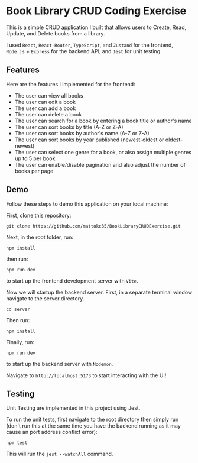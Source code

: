 # Book Library CRUD Coding Exercise

This is a simple CRUD application I built that allows users to Create, Read, Update, and Delete books from a library.

I used `React`, `React-Router`, `TypeScript`, and `Zustand` for the frontend, `Node.js` + `Express` for the backend API, and `Jest` for unit testing.

## Features

Here are the features I implemented for the frontend:

- The user can view all books
- The user can edit a book
- The user can add a book
- The user can delete a book
- The user can search for a book by entering a book title or author's name
- The user can sort books by title (A-Z or Z-A)
- The user can sort books by author's name (A-Z or Z-A)
- The user can sort books by year published (newest-oldest or oldest-newest)
- The user can select one genre for a book, or also assign multiple genres up to 5 per book
- The user can enable/disable pagination and also adjust the number of books per page

## Demo

Follow these steps to demo this application on your local machine:

First, clone this repository:

```
git clone https://github.com/mattokc35/BookLibraryCRUDExercise.git
```

Next, in the root folder, run:
```
npm install
```
then run:
```
npm run dev
```
to start up the frontend development server with `Vite`.

Now we will startup the backend server. First, in a separate terminal window navigate to the server directory.
```
cd server
```
Then run:
```
npm install
```
Finally, run:
```
npm run dev
```

to start up the backend server with `Nodemon`.

Navigate to `http://localhost:5173` to start interacting with the UI!

## Testing

Unit Testing are implemented in this project using Jest. 

To run the unit tests, first navigate to the root directory then simply run (don't run this at the same time you have the backend running as it may cause an port address conflict error):

```
npm test
```

This will run the `jest --watchAll` command.

